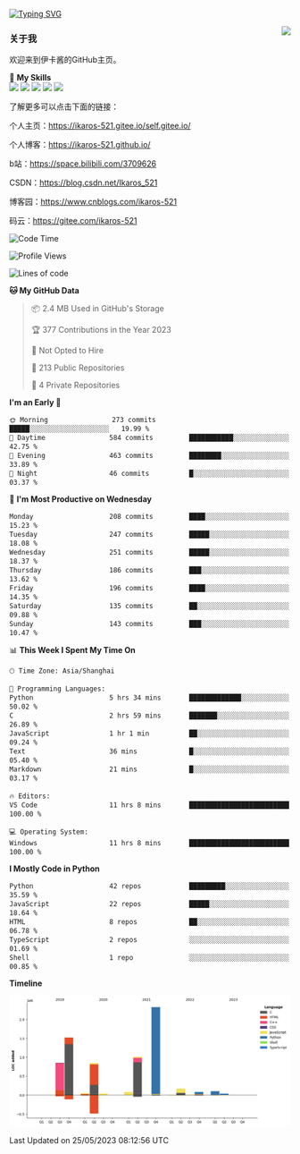 [![Typing SVG](https://readme-typing-svg.herokuapp.com?size=25&duration=2500&color=8C43EA&vCenter=true&width=200&height=40&lines=Hi+Welcome+%F0%9F%91%8B%F0%9F%8F%BB;I'm+Love丶伊卡洛斯)](https://git.io/typing-svg)

<a href="#">
  <img align="right" src="https://github-readme-stats.vercel.app/api?username=Ikaros-521&count_private=true&show_icons=true&bg_color=15,f2f7fd,E0EAFC" />
</a>

### 关于我

欢迎来到伊卡酱的GitHub主页。

🌟 **My Skills**  
![](https://img.shields.io/badge/-C-A8B9CC?style=flat-square&logo=C&logoColor=fff)
![](https://img.shields.io/badge/-Python-3776AB?style=flat-square&logo=Python&logoColor=fff)
![](https://img.shields.io/badge/-JavaScript-F7DF1E?style=flat-square&logo=JavaScript&logoColor=fff)
![](https://img.shields.io/badge/-C++-00599C?style=flat-square&logo=Cpp&logoColor=fff)
![](https://img.shields.io/badge/-Linux-000000?style=flat-square&logo=Linux&logoColor=fff)

了解更多可以点击下面的链接：

个人主页：https://ikaros-521.gitee.io/self.gitee.io/

个人博客：https://ikaros-521.github.io/   

b站：https://space.bilibili.com/3709626

CSDN：https://blog.csdn.net/Ikaros_521

博客园：https://www.cnblogs.com/ikaros-521

码云：https://gitee.com/ikaros-521

<!--START_SECTION:waka-->
![Code Time](http://img.shields.io/badge/Code%20Time-196%20hrs%2023%20mins-blue)

![Profile Views](http://img.shields.io/badge/Profile%20Views-48-blue)

![Lines of code](https://img.shields.io/badge/From%20Hello%20World%20I%27ve%20Written-7.1%20million%20lines%20of%20code-blue)

**🐱 My GitHub Data** 

> 📦 2.4 MB Used in GitHub's Storage 
 > 
> 🏆 377 Contributions in the Year 2023
 > 
> 🚫 Not Opted to Hire
 > 
> 📜 213 Public Repositories 
 > 
> 🔑 4 Private Repositories 
 > 
**I'm an Early 🐤** 

```text
🌞 Morning                273 commits         █████░░░░░░░░░░░░░░░░░░░░   19.99 % 
🌆 Daytime                584 commits         ███████████░░░░░░░░░░░░░░   42.75 % 
🌃 Evening                463 commits         ████████░░░░░░░░░░░░░░░░░   33.89 % 
🌙 Night                  46 commits          █░░░░░░░░░░░░░░░░░░░░░░░░   03.37 % 
```
📅 **I'm Most Productive on Wednesday** 

```text
Monday                   208 commits         ████░░░░░░░░░░░░░░░░░░░░░   15.23 % 
Tuesday                  247 commits         █████░░░░░░░░░░░░░░░░░░░░   18.08 % 
Wednesday                251 commits         █████░░░░░░░░░░░░░░░░░░░░   18.37 % 
Thursday                 186 commits         ███░░░░░░░░░░░░░░░░░░░░░░   13.62 % 
Friday                   196 commits         ████░░░░░░░░░░░░░░░░░░░░░   14.35 % 
Saturday                 135 commits         ██░░░░░░░░░░░░░░░░░░░░░░░   09.88 % 
Sunday                   143 commits         ███░░░░░░░░░░░░░░░░░░░░░░   10.47 % 
```


📊 **This Week I Spent My Time On** 

```text
🕑︎ Time Zone: Asia/Shanghai

💬 Programming Languages: 
Python                   5 hrs 34 mins       █████████████░░░░░░░░░░░░   50.02 % 
C                        2 hrs 59 mins       ███████░░░░░░░░░░░░░░░░░░   26.89 % 
JavaScript               1 hr 1 min          ██░░░░░░░░░░░░░░░░░░░░░░░   09.24 % 
Text                     36 mins             █░░░░░░░░░░░░░░░░░░░░░░░░   05.40 % 
Markdown                 21 mins             █░░░░░░░░░░░░░░░░░░░░░░░░   03.17 % 

🔥 Editors: 
VS Code                  11 hrs 8 mins       █████████████████████████   100.00 % 

💻 Operating System: 
Windows                  11 hrs 8 mins       █████████████████████████   100.00 % 
```

**I Mostly Code in Python** 

```text
Python                   42 repos            █████████░░░░░░░░░░░░░░░░   35.59 % 
JavaScript               22 repos            █████░░░░░░░░░░░░░░░░░░░░   18.64 % 
HTML                     8 repos             ██░░░░░░░░░░░░░░░░░░░░░░░   06.78 % 
TypeScript               2 repos             ░░░░░░░░░░░░░░░░░░░░░░░░░   01.69 % 
Shell                    1 repo              ░░░░░░░░░░░░░░░░░░░░░░░░░   00.85 % 
```



**Timeline**

![Lines of Code chart](https://raw.githubusercontent.com/Ikaros-521/Ikaros-521/main/assets/bar_graph.png)


 Last Updated on 25/05/2023 08:12:56 UTC
<!--END_SECTION:waka-->


<!--
**Ikaros-521/Ikaros-521** is a ✨ _special_ ✨ repository because its `README.md` (this file) appears on your GitHub profile.

Here are some ideas to get you started:

- 🔭 I’m currently working on ...
- 🌱 I’m currently learning ...
- 👯 I’m looking to collaborate on ...
- 🤔 I’m looking for help with ...
- 💬 Ask me about ...
- 📫 How to reach me: ...
- 😄 Pronouns: ...
- ⚡ Fun fact: ...
-->
